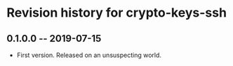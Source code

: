 # Revision history for crypto-keys-ssh

## 0.1.0.0 -- 2019-07-15

* First version. Released on an unsuspecting world.
